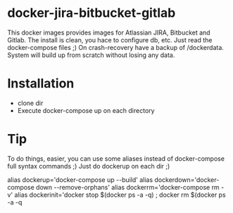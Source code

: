 # docker-jira-bitbucket-gitlab

This docker images provides images for Atlassian JIRA, Bitbucket and Gitlab.
The install is clean, you hace to configure db, etc. Just read the docker-compose files ;)
On crash-recovery have a backup of /dockerdata. System will build up from scratch without losing any data.

# Installation

- clone dir
- Execute docker-compose up on each directory

# Tip

To do things, easier, you can use some aliases instead of docker-compose full syntax commands ;) Just do dockerup on each dir ;)

alias dockerup='docker-compose up --build'
alias dockerdown='docker-compose down --remove-orphans'
alias dockerrm='docker-compose rm -v'
alias dockerinit='docker stop $(docker ps -a -q) ;  docker rm $(docker ps -a -q


